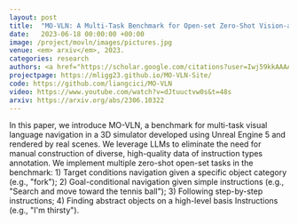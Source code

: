 ```yaml
---
layout: post
title:  "MO-VLN: A Multi-Task Benchmark for Open-set Zero-Shot Vision-and-Language Navigation"
date:   2023-06-18 00:00:00 +00:00
image: /project/movln/images/pictures.jpg
venue: <em> arxiv</em>, 2023.
categories: research
authors: <a href="https://scholar.google.com/citations?user=Iwj59kkAAAAJ">Xiwen Liang</a>*, Liang Ma*, <strong>Shanshan Guo</strong>, <a href="https://scholar.google.com/citations?hl=en&user=OEPMQEMAAAAJ">Jianhua Han</a>, <a href="https://xuhangcn.github.io/">Hang Xu</a>, Shikui Ma, <a href="https://lemondan.github.io/">Xiaodan Liang</a> (*equal contribution)
projectpage: https://mligg23.github.io/MO-VLN-Site/
code: https://github.com/liangcici/MO-VLN
video: https://www.youtube.com/watch?v=dJtuuctvw0s&t=48s
arxiv: https://arxiv.org/abs/2306.10322
---
```

In this paper, we introduce MO-VLN, a benchmark for multi-task visual language navigation in a 3D simulator developed using Unreal Engine 5 and rendered by real scenes. We leverage LLMs to eliminate the need for manual construction of diverse, high-quality data of instruction types
annotation. We implement multiple zero-shot open-set tasks in the benchmark: 1) Target conditions navigation given a specific object category (e.g., "fork"); 2) Goal-conditional navigation given simple instructions (e.g., "Search and move toward the tennis ball"); 3) Following step-by-step instructions; 4) Finding abstract objects on a high-level basis Instructions (e.g., "I'm thirsty").